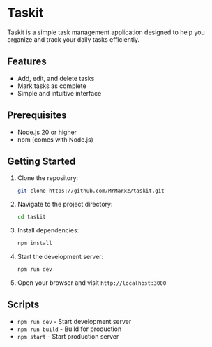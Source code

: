 # Taskit

Taskit is a simple task management application designed to help you organize and track your daily tasks efficiently.

## Features

- Add, edit, and delete tasks
- Mark tasks as complete
- Simple and intuitive interface

## Prerequisites

- Node.js 20 or higher
- npm (comes with Node.js)

## Getting Started

1. Clone the repository:

    ```bash
    git clone https://github.com/MrMarxz/taskit.git
    ```

2. Navigate to the project directory:

    ```bash
    cd taskit
    ```

3. Install dependencies:

    ```bash
    npm install
    ```

4. Start the development server:

    ```bash
    npm run dev
    ```

5. Open your browser and visit `http://localhost:3000`

## Scripts

- `npm run dev` - Start development server
- `npm run build` - Build for production
- `npm start` - Start production server
